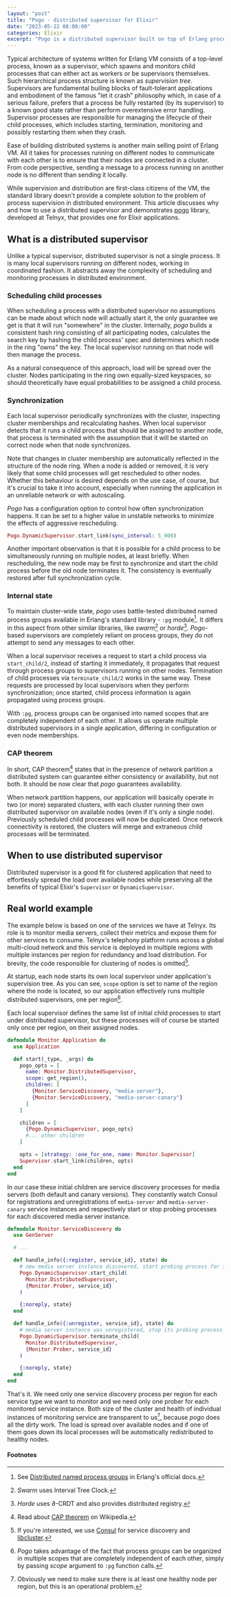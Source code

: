 ```yaml
---
layout: "post"
title: "Pogo - distributed supervisor for Elixir"
date: "2023-05-22 08:00:00"
categories: Elixir
excerpt: "Pogo is a distributed supervisor built on top of Erlang process groups. It abstracts away the complexity process scheduling and supervision in distributed environment."
---
```


Typical architecture of systems written for Erlang VM consists of a top-level process, known as a supervisor, which spawns and monitors child processes that can either act as workers or be supervisors themselves. Such hierarchical process structure is known as _supervision tree_. Supervisors are fundamental builing blocks of fault-tolerant applications and embodiment of the famous "let it crash" philosophy which, in case of a serious failure, prefers that a process be fully restarted (by its supervisor) to a known good state rather than perform overextensive error handling. Supervisor processes are responsible for managing the lifecycle of their child processes, which includes starting, termination, monitoring and possibly restarting them when they crash.

Ease of building distributed systems is another main selling point of Erlang VM. All it takes for processes running on different nodes to communicate with each other is to ensure that their nodes are connected in a cluster. From code perspective, sending a message to a process running on another node is no different than sending it locally.

While supervision and distribution are first-class citizens of the VM, the standard library doesn't provide a complete solution to the problem of process supervision in distributed environment. This article discusses why and how to use a distributed supervisor and demonstrates [pogo](https://github.com/team-telnyx/pogo) library, developed at Telnyx, that provides one for Elixir applications.

## What is a distributed supervisor

Unlike a typical supervisor, distributed supervisor is not a single process. It is many local supervisors running on different nodes, working in coordinated fashion. It abstracts away the complexity of scheduling and monitoring processes in distributed environment.

### Scheduling child processes

When scheduling a process with a distributed supervisor no assumptions can be made about which node will actually start it, the only guarantee we get is that it will run "somewhere" in the cluster. Internally, _pogo_ builds a consistent hash ring consisting of all participating nodes, calculates the search key by hashing the child process' spec and determines which node in the ring "owns" the key. The local supervisor running on that node will then manage the process.

As a natural consequence of this approach, load will be spread over the cluster. Nodes participating in the ring own equally-sized keyspaces, so should theoretically have equal probabilities to be assigned a child process.

### Synchronization

Each local supervisor periodically synchronizes with the cluster, inspecting cluster memberships and recalculating hashes. When local supervisor detects that it runs a child process that should be assigned to another node, that process is terminated with the assumption that it will be started on correct node when that node synchronizes.

Note that changes in cluster membership are automatically reflected in the structure of the node ring. When a node is added or removed, it is very likely that some child processes will get rescheduled to other nodes. Whether this behaviour is desired depends on the use case, of course, but it's crucial to take it into account, especially when running the application in an unreliable network or with autoscaling.

_Pogo_ has a configuration option to control how often synchronization happens. It can be set to a higher value in unstable networks to minimize the effects of aggressive rescheduling.

```elixir
Pogo.DynamicSupervisor.start_link(sync_interval: 5_000)
```

Another important observation is that it is possible for a child process to be simultaneously running on multiple nodes, at least briefly. When rescheduling, the new node may be first to synchronize and start the child process before the old node terminates it. The consistency is eventually restored after full synchronization cycle.

### Internal state

To maintain cluster-wide state, _pogo_ uses battle-tested distributed named process groups available in Erlang's standard library - `:pg` module[^1]. It differs in this aspect from other similar libraries, like _swarm_[^2] or _horde_[^3]. _Pogo_-based supervisors are completely reliant on process groups, they do not attempt to send any messages to each other.

When a local supervisor receives a request to start a child process via `start_child/2`, instead of starting it immediately, it propagates that request through process groups to supervisors running on other nodes. Termination of child processes via `terminate_child/2` works in the same way. These requests are processed by local supervisors when they perform synchronization; once started, child process information is again propagated using process groups.

With `:pg`, process groups can be organised into named scopes that are completely independent of each other. It allows us operate multiple distributed supervisors in a single application, differing in configuration or even node memberships.

### CAP theorem

In short, CAP theorem[^4] states that in the presence of network partition a distributed system can guarantee either consistency or availability, but not both. It should be now clear that _pogo_ guarantees availability.

When network partition happens, our application will basically operate in two (or more) separated clusters, with each cluster running their own distributed supervisor on available nodes (even if it's only a single node). Previously scheduled child processes will now be duplicated. Once network connectivity is restored, the clusters will merge and extraneous child processes will be terminated.

## When to use distributed supervisor

Distributed supervisor is a good fit for clustered application that need to effortlessly spread the load over available nodes while preserving all the benefits of typical Elixir's `Supervisor` or `DynamicSupervisor`.

## Real world example

The example below is based on one of the services we have at Telnyx. Its role is to monitor media servers, collect their metrics and expose them for other services to consume. Telnyx's telephony platform runs across a global multi-cloud network and this service is deployed in multiple regions with multiple instances per region for redundancy and load distribution. For brevity, the code responsible for clustering of nodes is omitted[^5].

At startup, each node starts its own local supervisor under application's supervision tree. As you can see, `scope` option is set to name of the region where the node is located, so our application effectively runs multiple distributed supervisors, one per region[^6].

Each local supervisor defines the same list of initial child processes to start under distributed supervisor, but these processes will of course be started only once per region, on their assigned nodes.

```elixir
defmodule Monitor.Application do
  use Application

  def start(_type, _args) do
    pogo_opts = [
      name: Monitor.DistributedSupervisor,
      scope: get_region(),
      children: [
        {Monitor.ServiceDiscovery, "media-server"},
        {Monitor.ServiceDiscovery, "media-server-canary"}
      ]
    ]

    children = [
      {Pogo.DynamicSupervisor, pogo_opts}
      #... other children
    ]

    opts = [strategy: :one_for_one, name: Monitor.Supervisor]
    Supervisor.start_link(children, opts)
  end
end
```

In our case these initial children are service discovery processes for media servers (both default and canary versions). They constantly watch Consul for registrations and unregistrations of `media-server` and `media-server-canary` service instances and respectively start or stop probing processes for each discovered media server instance.

```elixir
defmodule Monitor.ServiceDiscovery do
  use GenServer

  # ...

  def handle_info({:register, service_id}, state) do
    # new media server instance discovered, start probing process for it
    Pogo.DynamicSupervisor.start_child(
      Monitor.DistributedSupervisor,
      {Monitor.Prober, service_id}
    )

    {:noreply, state}
  end

  def handle_info({:unregister, service_id}, state) do
    # media server instance was unregistered, stop its probing process
    Pogo.DynamicSupervisor.terminate_child(
      Monitor.DistributedSupervisor,
      {Monitor.Prober, service_id}
    )

    {:noreply, state}
  end
end
```

That's it. We need only one service discovery process per region for each service type we want to monitor and we need only one prober for each monitored service instance. Both size of the cluster and health of individual instances of monitoring service are transparent to us[^7], because _pogo_ does all the dirty work. The load is spread over available nodes and if one of them goes down its local processes will be automatically redistributed to healthy nodes.

#### Footnotes

[^1]: See [Distributed named process groups](https://www.erlang.org/doc/man/pg.html) in Erlang's official docs.

[^2]: _Swarm_ uses Interval Tree Clock.

[^3]: _Horde_ uses ∂-CRDT and also provides distributed registry.

[^4]: Read about [CAP theorem](https://en.wikipedia.org/wiki/CAP_theorem) on Wikipedia.

[^5]: If you're interested, we use [Consul](https://www.consul.io/) for service discovery and [libcluster](https://github.com/bitwalker/libcluster).

[^6]: _Pogo_ takes advantage of the fact that process groups can be organized in multiple scopes that are completely independent of each other, simply by passing _scope_ argument to `:pg` function calls.

[^7]: Obviously we need to make sure there is at least one healthy node per region, but this is an operational problem.
